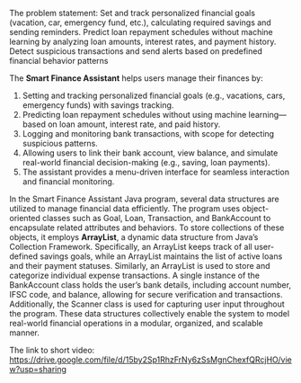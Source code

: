 The problem statement:
Set and track personalized financial goals (vacation, car, emergency fund, etc.), calculating required savings and sending reminders. Predict loan repayment schedules without machine learning by analyzing loan amounts, interest rates, and payment history.              Detect suspicious transactions and send alerts based on predefined financial behavior patterns

The **Smart Finance Assistant** helps users manage their finances by:
1. Setting and tracking personalized financial goals (e.g., vacations, cars, emergency funds) with savings tracking.
2. Predicting loan repayment schedules without using machine learning—based on loan amount, interest rate, and paid history.
3. Logging and monitoring bank transactions, with scope for detecting suspicious patterns.
4. Allowing users to link their bank account, view balance, and simulate real-world financial decision-making (e.g., saving, loan payments).
5. The assistant provides a menu-driven interface for seamless interaction and financial monitoring.

In the Smart Finance Assistant Java program, several data structures are utilized to manage financial data efficiently. The program uses object-oriented classes such as Goal, Loan, Transaction, and BankAccount to encapsulate related attributes and behaviors. To store collections of these objects, it employs **ArrayList**, a dynamic data structure from Java’s Collection Framework. Specifically, an ArrayList<Goal> keeps track of all user-defined savings goals, while an ArrayList<Loan> maintains the list of active loans and their payment statuses. Similarly, an ArrayList<Transaction> is used to store and categorize individual expense transactions. A single instance of the BankAccount class holds the user’s bank details, including account number, IFSC code, and balance, allowing for secure verification and transactions. Additionally, the Scanner class is used for capturing user input throughout the program. These data structures collectively enable the system to model real-world financial operations in a modular, organized, and scalable manner.

The link to short video:
https://drive.google.com/file/d/15by2Sp1RhzFrNy6zSsMgnChexfQRcjHO/view?usp=sharing
